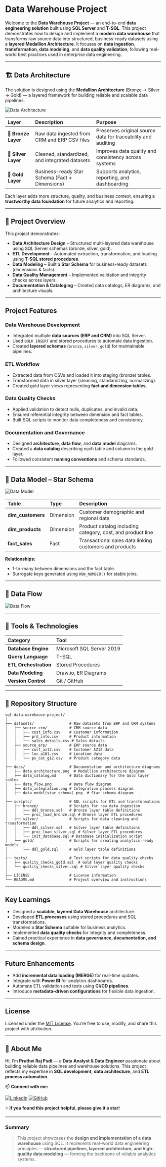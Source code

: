# Data Warehouse Project 

Welcome to the **Data Warehouse Project** — an end-to-end **data engineering solution** built using **SQL Server** and **T-SQL**. This project demonstrates how to design and implement a **modern data warehouse** that transforms raw source data into structured, business-ready datasets using a **layered Medallion Architecture**. It focuses on **data ingestion**, **transformation**, **data modeling**, and **data quality validation**, following real-world best practices used in enterprise data engineering.  

---

## 🏗️ Data Architecture  

The solution is designed using the **Medallion Architecture** (Bronze → Silver → Gold) — a layered framework for building reliable and scalable data pipelines.  

![Data Architecture](docs/data_architecture.png)

| Layer | Description | Purpose |
|:------|:-------------|:----------|
| **🥉 Bronze Layer** | Raw data ingested from CRM and ERP CSV files | Preserves original source data for traceability and auditing |
| **🥈 Silver Layer** | Cleaned, standardized, and integrated datasets | Improves data quality and consistency across systems |
| **🥇 Gold Layer** | Business-ready Star Schema (Fact + Dimensions) | Supports analytics, reporting, and dashboarding |

Each layer adds more structure, quality, and business context, ensuring a **trustworthy data foundation** for future analytics and reporting.  

---

## 📘 Project Overview  

This project demonstrates:  
- **Data Architecture Design** – Structured multi-layered data warehouse using SQL Server schemas (bronze, silver, gold).  
- **ETL Development** – Automated extraction, transformation, and loading using **T-SQL stored procedures**.  
- **Data Modeling** – Built a **Star Schema** for business-ready datasets (dimensions & facts).  
- **Data Quality Management** – Implemented validation and integrity checks across layers.  
- **Documentation & Cataloging** – Created data catalogs, ER diagrams, and architecture visuals.  

---

## Project Features  

### Data Warehouse Development  
- Integrated multiple **data sources (ERP and CRM)** into SQL Server.  
- Used `BULK INSERT` and stored procedures to automate data ingestion.  
- Created **layered schemas** (`bronze`, `silver`, `gold`) for maintainable pipelines.  

### ETL Workflow  
- Extracted data from CSVs and loaded it into staging (bronze) tables.  
- Transformed data in silver layer (cleaning, standardizing, normalizing).  
- Created gold layer views representing **fact and dimension tables**.  

### Data Quality Checks  
- Applied validation to detect nulls, duplicates, and invalid data.  
- Ensured referential integrity between dimension and fact tables.  
- Built SQL scripts to monitor data completeness and consistency.  

### Documentation and Governance  
- Designed **architecture**, **data flow**, and **data model** diagrams.  
- Created a **data catalog** describing each table and column in the gold layer.  
- Followed consistent **naming conventions** and schema standards.  

---

## 🧱 Data Model – Star Schema  

![Data Model](docs/data_model(star_schema).png)

| Table | Type | Description |
|:------|:------|:-------------|
| **dim_customers** | Dimension | Customer demographic and regional data |
| **dim_products** | Dimension | Product catalog including category, cost, and product line |
| **fact_sales** | Fact | Transactional sales data linking customers and products |

**Relationships:**  
- 1-to-many between dimensions and the fact table.  
- Surrogate keys generated using `ROW_NUMBER()` for stable joins.  

---

## 🔄 Data Flow  

![Data Flow](docs/data_flow.png)

---

## 🧰 Tools & Technologies  

| Category | Tool |
|:----------|:------|
| **Database Engine** | Microsoft SQL Server 2019 |
| **Query Language** | T-SQL |
| **ETL Orchestration** | Stored Procedures |
| **Data Modeling** | Draw.io, ER Diagrams |
| **Version Control** | Git / GitHub |

---

## 📂 Repository Structure  

```
sql-data-warehouse-project/
│
├── datasets/                # Raw datasets from ERP and CRM systems
│   ├── source_crm/          # CRM source data
│   │   ├── cust_info.csv    # Customer information
│   │   ├── prd_info.csv     # Product information
│   │   └── sales_details.csv # Sales details
│   ├── source_erp/          # ERP source data
│   │   ├── cust_az12.csv    # Customer AZ12 data
│   │   ├── loc_a101.csv     # Location data
│   │   └── px_cat_g12.csv   # Product category data
│
├── docs/                    # Documentation and architecture diagrams
│   ├── data_architecture.png  # Medallion architecture diagram
│   ├── data_catalog.md      # Data dictionary for the Gold layer tables
│   ├── data_flow.png        # Data flow diagram
│   ├── data_integration.png # Integration process diagram
│   ├── data_model(star_schema).png  # Star schema diagram
│
├── scripts/                 # SQL scripts for ETL and transformations
│   ├── bronze/              # Scripts for raw data ingestion
│   │   ├── ddl_bronze.sql   # Bronze layer table definitions
│   │   └── proc_load_bronze.sql # Bronze layer ETL procedures
│   ├── silver/              # Scripts for data cleaning and transformation
│   │   ├── ddl_silver.sql   # Silver layer table definitions
│   │   ├── proc_load_silver.sql # Silver layer ETL procedures
│   │   └── init_database.sql # Database initialization script
│   └── gold/                # Scripts for creating analytics-ready models
│       └── ddl_gold.sql     # Gold layer table definitions
│
├── tests/                   # Test scripts for data quality checks
│   ├── quality_checks_gold.sql  # Gold layer quality checks
│   └── quality_checks_silver.sql # Silver layer quality checks
│
├── LICENSE                  # License information
└── README.md                # Project overview and instructions

```

---

## Key Learnings  

- Designed a **scalable, layered Data Warehouse** architecture.  
- Developed **ETL processes** using stored procedures and SQL transformations.  
- Modeled a **Star Schema** suitable for business analytics.  
- Implemented **data quality checks** for integrity and completeness.  
- Gained practical experience in **data governance, documentation, and schema design**.  

---

## Future Enhancements  

- Add **incremental data loading (MERGE)** for real-time updates.  
- Integrate with **Power BI** for analytics dashboards.  
- Automate ETL validation and tests using **CI/CD pipelines**.  
- Introduce **metadata-driven configurations** for flexible data ingestion.  

---

## License  

Licensed under the [MIT License](LICENSE). You’re free to use, modify, and share this project with attribution.  

---

## 🌟 About Me 

Hi, I’m **Pruthvi Raj Pudi** — a **Data Analyst & Data Engineer** passionate about building reliable data pipelines and warehouse solutions. This project reflects my expertise in **SQL development**, **data architecture**, and **ETL process automation**.  

📫 **Connect with me:**  

[![LinkedIn](https://img.shields.io/badge/LinkedIn-0A66C2?style=for-the-badge&logo=linkedin&logoColor=white)](https://linkedin.com/in/pruthviirajpudi)   [![GitHub](https://img.shields.io/badge/GitHub-181717?style=for-the-badge&logo=github&logoColor=white)](https://github.com/pruthviiraj)  


⭐ **If you found this project helpful, please give it a star!**  

---

### Summary  

> This project showcases the **design and implementation of a data warehouse** using SQL. It represents real-world data engineering principles — **structured pipelines, layered architecture, and high-quality data modeling** — forming the backbone of reliable analytics systems.

